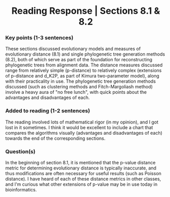 <center>
  <h1>Reading Response | Sections 8.1 & 8.2</h1>
</center>

### Key points (1-3 sentences)
These sections discussed evolutionary models and measures of evolutionary distance (8.1) and single phylogenetic tree generation methods (8.2), both of which serve as part of the foundation for reconstructing phylogenetic trees from alignment data. The distance measures discussed range from relatively simple (p-distance) to relatively complex (extensions of p-distance and d_K2P, as part of Kimura two-parameter model), along with their practicality in use. The phylogenetic tree generation methods discussed (such as clustering methods and Fitch-Margoliash method) involve a heavy aura of "no free lunch", with quick points about the advantages and disadvantages of each.

### Added to reading (1-2 sentences)
The reading involved lots of mathematical rigor (in my opinion), and I got lost in it sometimes. I think it would be excellent to include a chart that compares the algorithms visually (advantages and disadvantages of each) towards the end of the corresponding sections.

### Question(s)
In the beginning of section 8.1, it is mentioned that the p-value distance metric for determining evolutionary distance is typically inaccurate, and thus modifications are often necessary for useful results (such as Poisson distance). I have heard of each of these distance metrics in other classes, and I'm curious what other extensions of p-value may be in use today in bioinformatics.
